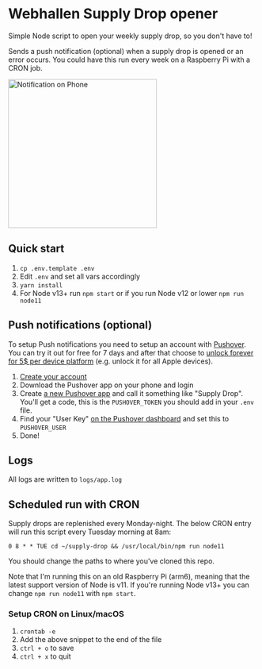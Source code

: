 # Webhallen Supply Drop opener
Simple Node script to open your weekly supply drop, so you don't have to! 

Sends a push notification (optional) when a supply drop is opened or an error occurs. You could have this run every week on a Raspberry Pi with a CRON job.

<img src="https://i.imgur.com/DeHEHRM.jpg" alt="Notification on Phone" width="300" />

## Quick start
1. `cp .env.template .env`
2. Edit `.env` and set all vars accordingly
3. `yarn install`
4. For Node v13+ run `npm start` or if you run Node v12 or lower `npm run node11`

## Push notifications (optional)
To setup Push notifications you need to setup an account with [Pushover](https://pushover.net/api). You can try it out for free for 7 days and after that choose to [unlock forever for 5$ per device platform](https://pushover.net/pricing) (e.g. unlock it for all Apple devices).

1. [Create your account](https://pushover.net/signup)
2. Download the Pushover app on your phone and login
3. Create [a new Pushover app](https://pushover.net/apps) and call it something like "Supply Drop". You'll get a code, this is the `PUSHOVER_TOKEN` you should add in your `.env` file.
4. Find your "User Key" [on the Pushover dashboard](https://pushover.net/) and set this to `PUSHOVER_USER`
5. Done!

## Logs
All logs are written to `logs/app.log`

## Scheduled run with CRON
Supply drops are replenished every Monday-night. The below CRON entry will run this script every Tuesday morning at 8am:
```cron
0 8 * * TUE cd ~/supply-drop && /usr/local/bin/npm run node11
```

You should change the paths to where you've cloned this repo.

Note that I'm running this on an old Raspberry Pi (arm6), meaning that the latest support version of Node is v11. If you're running Node v13+ you can change `npm run node11` with `npm start`.

### Setup CRON on Linux/macOS
1. `crontab -e`
2. Add the above snippet to the end of the file
3. `ctrl + o` to save
4. `ctrl + x` to quit
